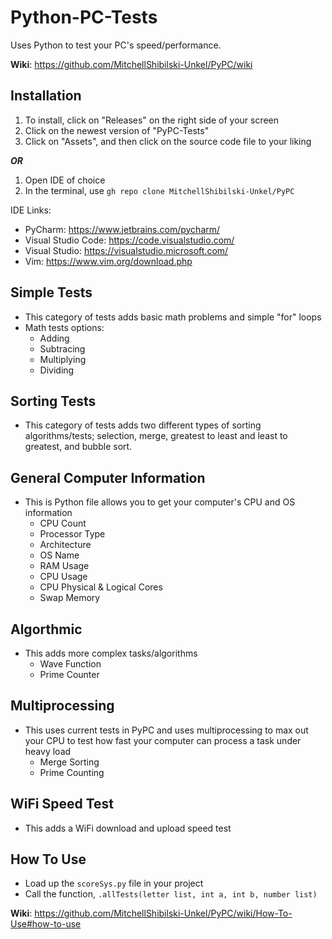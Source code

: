 # Python-PC-Tests
Uses Python to test your PC's speed/performance. 

**Wiki**: https://github.com/MitchellShibilski-Unkel/PyPC/wiki

## Installation
1. To install, click on "Releases" on the right side of your screen 
2. Click on the newest version of "PyPC-Tests"
3. Click on "Assets", and then click on the source code file to your liking

___OR___

1. Open IDE of choice
2. In the terminal, use `gh repo clone MitchellShibilski-Unkel/PyPC`

IDE Links:
- PyCharm: https://www.jetbrains.com/pycharm/
- Visual Studio Code: https://code.visualstudio.com/
- Visual Studio: https://visualstudio.microsoft.com/
- Vim: https://www.vim.org/download.php

## Simple Tests
- This category of tests adds basic math problems and simple "for" loops
- Math tests options:
    - Adding
    - Subtracing
    - Multiplying
    - Dividing

## Sorting Tests
- This category of tests adds two different types of sorting algorithms/tests; selection, merge, greatest to least and least to greatest, and bubble sort.

## General Computer Information
- This is Python file allows you to get your computer's CPU and OS information
    - CPU Count
    - Processor Type
    - Architecture
    - OS Name
    - RAM Usage
    - CPU Usage
    - CPU Physical & Logical Cores
    - Swap Memory
      
## Algorthmic
- This adds more complex tasks/algorithms
    - Wave Function
    - Prime Counter 

## Multiprocessing
- This uses current tests in PyPC and uses multiprocessing to max out your CPU to test how fast your computer can process a task under heavy load
    - Merge Sorting
    - Prime Counting
 
## WiFi Speed Test
- This adds a WiFi download and upload speed test

## How To Use
- Load up the `scoreSys.py` file in your project
- Call the function, `.allTests(letter list, int a, int b, number list)`

**Wiki**: https://github.com/MitchellShibilski-Unkel/PyPC/wiki/How-To-Use#how-to-use
